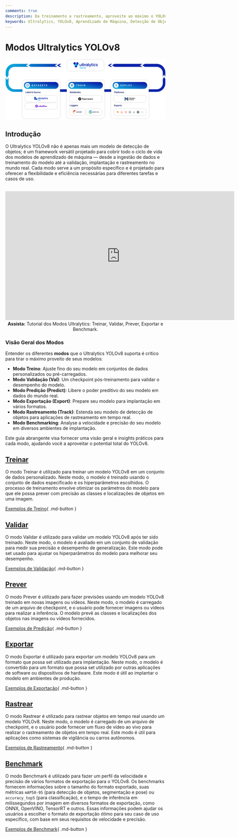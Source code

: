 ```yaml
---
comments: true
description: Da treinamento a rastreamento, aproveite ao máximo o YOLOv8 da Ultralytics. Obtenha insights e exemplos para cada modo suportado, incluindo validação, exportação e benchmarking.
keywords: Ultralytics, YOLOv8, Aprendizado de Máquina, Detecção de Objetos, Treinamento, Validação, Predição, Exportação, Rastreamento, Benchmarking
---
```


# Modos Ultralytics YOLOv8

<img width="1024" src="https://github.com/ultralytics/assets/raw/main/yolov8/banner-integrations.png" alt="Ecossistema e integrações do Ultralytics YOLO">

## Introdução

O Ultralytics YOLOv8 não é apenas mais um modelo de detecção de objetos; é um framework versátil projetado para cobrir todo o ciclo de vida dos modelos de aprendizado de máquina — desde a ingestão de dados e treinamento do modelo até a validação, implantação e rastreamento no mundo real. Cada modo serve a um propósito específico e é projetado para oferecer a flexibilidade e eficiência necessárias para diferentes tarefas e casos de uso.

<p align="center">
  <br>
  <iframe width="720" height="405" src="https://www.youtube.com/embed/j8uQc0qB91s?si=dhnGKgqvs7nPgeaM"
    title="YouTube video player" frameborder="0"
    allow="accelerometer; autoplay; clipboard-write; encrypted-media; gyroscope; picture-in-picture; web-share"
    allowfullscreen>
  </iframe>
  <br>
  <strong>Assista:</strong> Tutorial dos Modos Ultralytics: Treinar, Validar, Prever, Exportar e Benchmark.
</p>

### Visão Geral dos Modos

Entender os diferentes **modos** que o Ultralytics YOLOv8 suporta é crítico para tirar o máximo proveito de seus modelos:

- **Modo Treino**: Ajuste fino do seu modelo em conjuntos de dados personalizados ou pré-carregados.
- **Modo Validação (Val)**: Um checkpoint pós-treinamento para validar o desempenho do modelo.
- **Modo Predição (Predict)**: Libere o poder preditivo do seu modelo em dados do mundo real.
- **Modo Exportação (Export)**: Prepare seu modelo para implantação em vários formatos.
- **Modo Rastreamento (Track)**: Estenda seu modelo de detecção de objetos para aplicações de rastreamento em tempo real.
- **Modo Benchmarking**: Analyse a velocidade e precisão do seu modelo em diversos ambientes de implantação.

Este guia abrangente visa fornecer uma visão geral e insights práticos para cada modo, ajudando você a aproveitar o potential total do YOLOv8.

## [Treinar](train.md)

O modo Treinar é utilizado para treinar um modelo YOLOv8 em um conjunto de dados personalizado. Neste modo, o modelo é treinado usando o conjunto de dados especificado e os hiperparâmetros escolhidos. O processo de treinamento envolve otimizar os parâmetros do modelo para que ele possa prever com precisão as classes e localizações de objetos em uma imagem.

[Exemplos de Treino](train.md){ .md-button }

## [Validar](val.md)

O modo Validar é utilizado para validar um modelo YOLOv8 após ter sido treinado. Neste modo, o modelo é avaliado em um conjunto de validação para medir sua precisão e desempenho de generalização. Este modo pode set usado para ajustar os hiperparâmetros do modelo para melhorar seu desempenho.

[Exemplos de Validação](val.md){ .md-button }

## [Prever](predict.md)

O modo Prever é utilizado para fazer previsões usando um modelo YOLOv8 treinado em novas imagens ou vídeos. Neste modo, o modelo é carregado de um arquivo de checkpoint, e o usuário pode fornecer imagens ou vídeos para realizar a inferência. O modelo prevê as classes e localizações dos objetos nas imagens ou vídeos fornecidos.

[Exemplos de Predição](predict.md){ .md-button }

## [Exportar](export.md)

O modo Exportar é utilizado para exportar um modelo YOLOv8 para um formato que possa set utilizado para implantação. Neste modo, o modelo é convertido para um formato que possa set utilizado por outras aplicações de software ou dispositivos de hardware. Este modo é útil ao implantar o modelo em ambientes de produção.

[Exemplos de Exportação](export.md){ .md-button }

## [Rastrear](track.md)

O modo Rastrear é utilizado para rastrear objetos em tempo real usando um modelo YOLOv8. Neste modo, o modelo é carregado de um arquivo de checkpoint, e o usuário pode fornecer um fluxo de vídeo ao vivo para realizar o rastreamento de objetos em tempo real. Este modo é útil para aplicações como sistemas de vigilância ou carros autônomos.

[Exemplos de Rastreamento](track.md){ .md-button }

## [Benchmark](benchmark.md)

O modo Benchmark é utilizado para fazer um perfil da velocidade e precisão de vários formatos de exportação para o YOLOv8. Os benchmarks fornecem informações sobre o tamanho do formato exportado, suas métricas `mAP50-95` (para detecção de objetos, segmentação e pose) ou `accuracy_top5` (para classificação), e o tempo de inferência em milissegundos por imagem em diversos formatos de exportação, como ONNX, OpenVINO, TensorRT e outros. Essas informações podem ajudar os usuários a escolher o formato de exportação ótimo para seu caso de uso específico, com base em seus requisitos de velocidade e precisão.

[Exemplos de Benchmark](benchmark.md){ .md-button }
